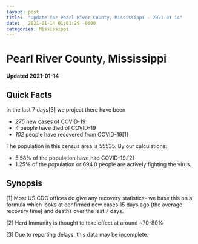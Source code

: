 ```yaml
---
layout: post
title:  "Update for Pearl River County, Mississippi - 2021-01-14"
date:   2021-01-14 01:01:29 -0600
categories: Mississippi
---
```


# Pearl River County, Mississippi
#### Updated 2021-01-14

## Quick Facts

In the last 7 days[3] we project there have been
- *275* new cases of COVID-19
- *4* people have died of COVID-19
- *102* people have recovered from COVID-19[1]

The population in this census area is 55535. By our calculations:
- 5.58% of the population have had COVID-19.[2]
- 1.25% of the population or 694.0 people are actively fighting the virus.

## Synopsis




[1] Most US CDC offices do give any recovery statistics- we base this on a formula which looks at confirmed new cases
15 days ago (the average recovery time) and deaths over the last 7 days.

[2] Herd Immunity is thought to take effect at around ~70-80%

[3] Due to reporting delays, this data may be incomplete.
 
    
